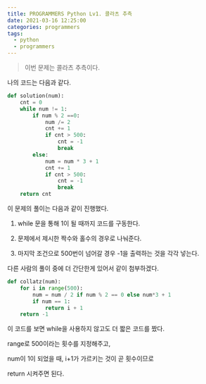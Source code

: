 ```yaml
---
title: PROGRAMMERS Python Lv1. 콜라츠 추측
date: 2021-03-16 12:25:00
categories: programmers
tags:
  - python
  - programmers
---
```


>이번 문제는 콜라츠 추측이다.

나의 코드는 다음과 같다.

~~~python
def solution(num):
    cnt = 0
    while num != 1:
        if num % 2 ==0:
            num /= 2
            cnt += 1
            if cnt > 500:
                cnt = -1
                break
        else:
            num = num * 3 + 1
            cnt += 1
            if cnt > 500:
                cnt = -1
                break
    return cnt
  ~~~
이 문제의 풀이는 다음과 같이 진행했다.

1. while 문을 통해 1이 될 때까지 코드를 구동한다.

2. 문제에서 제시한 짝수와 홀수의 경우로 나눠준다.

3. 마지막 조건으로 500번이 넘어갈 경우 -1을 출력하는 것을 각각 넣는다.

다른 사람의 풀이 중에 더 간단한게 있어서 같이 첨부하겠다.

~~~python
def collatz(num):
    for i in range(500):
        num = num / 2 if num % 2 == 0 else num*3 + 1
        if num == 1:
            return i + 1
    return -1
~~~
이 코드를 보면 while을 사용하지 않고도 더 짧은 코드를 짰다.

range로 500이라는 횟수를 지정해주고,

num이 1이 되었을 때, i+1가 가르키는 것이 곧 횟수이므로

return 시켜주면 된다.
